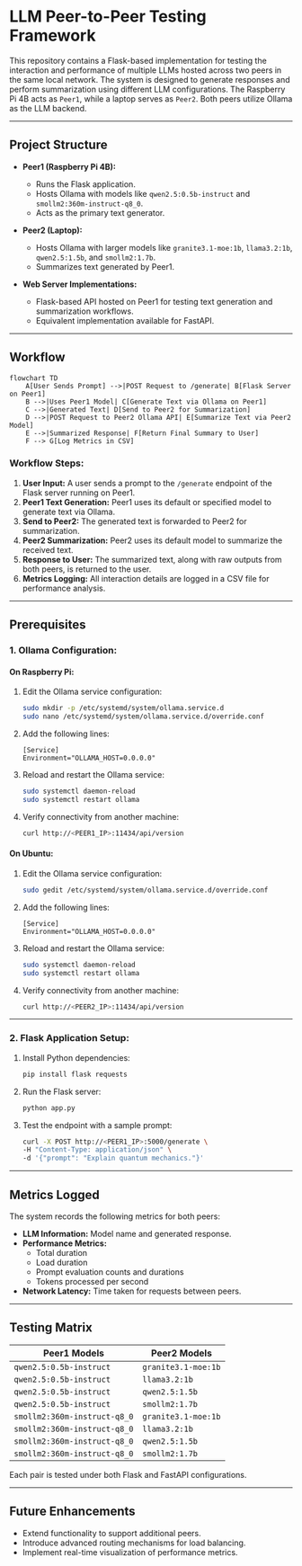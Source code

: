 
# LLM Peer-to-Peer Testing Framework

This repository contains a Flask-based implementation for testing the interaction and performance of multiple LLMs hosted across two peers in the same local network. The system is designed to generate responses and perform summarization using different LLM configurations. The Raspberry Pi 4B acts as `Peer1`, while a laptop serves as `Peer2`. Both peers utilize Ollama as the LLM backend.

---

## Project Structure

- **Peer1 (Raspberry Pi 4B):**
  - Runs the Flask application.
  - Hosts Ollama with models like `qwen2.5:0.5b-instruct` and `smollm2:360m-instruct-q8_0`.
  - Acts as the primary text generator.

- **Peer2 (Laptop):**
  - Hosts Ollama with larger models like `granite3.1-moe:1b`, `llama3.2:1b`, `qwen2.5:1.5b`, and `smollm2:1.7b`.
  - Summarizes text generated by Peer1.

- **Web Server Implementations:**
  - Flask-based API hosted on Peer1 for testing text generation and summarization workflows.
  - Equivalent implementation available for FastAPI.

---

## Workflow

```mermaid
flowchart TD
    A[User Sends Prompt] -->|POST Request to /generate| B[Flask Server on Peer1]
    B -->|Uses Peer1 Model| C[Generate Text via Ollama on Peer1]
    C -->|Generated Text| D[Send to Peer2 for Summarization]
    D -->|POST Request to Peer2 Ollama API| E[Summarize Text via Peer2 Model]
    E -->|Summarized Response| F[Return Final Summary to User]
    F --> G[Log Metrics in CSV]
```

### Workflow Steps:
1. **User Input:** A user sends a prompt to the `/generate` endpoint of the Flask server running on Peer1.
2. **Peer1 Text Generation:** Peer1 uses its default or specified model to generate text via Ollama.
3. **Send to Peer2:** The generated text is forwarded to Peer2 for summarization.
4. **Peer2 Summarization:** Peer2 uses its default model to summarize the received text.
5. **Response to User:** The summarized text, along with raw outputs from both peers, is returned to the user.
6. **Metrics Logging:** All interaction details are logged in a CSV file for performance analysis.

---

## Prerequisites

### 1. **Ollama Configuration:**

#### On Raspberry Pi:
1. Edit the Ollama service configuration:
   ```bash
   sudo mkdir -p /etc/systemd/system/ollama.service.d
   sudo nano /etc/systemd/system/ollama.service.d/override.conf
   ```
2. Add the following lines:
   ```
   [Service]
   Environment="OLLAMA_HOST=0.0.0.0"
   ```
3. Reload and restart the Ollama service:
   ```bash
   sudo systemctl daemon-reload
   sudo systemctl restart ollama
   ```

4. Verify connectivity from another machine:
   ```bash
   curl http://<PEER1_IP>:11434/api/version
   ```

#### On Ubuntu:
1. Edit the Ollama service configuration:
   ```bash
   sudo gedit /etc/systemd/system/ollama.service.d/override.conf
   ```
2. Add the following lines:
   ```
   [Service]
   Environment="OLLAMA_HOST=0.0.0.0"
   ```
3. Reload and restart the Ollama service:
   ```bash
   sudo systemctl daemon-reload
   sudo systemctl restart ollama
   ```

4. Verify connectivity from another machine:
   ```bash
   curl http://<PEER2_IP>:11434/api/version
   ```


---

### 2. **Flask Application Setup:**

1. Install Python dependencies:
   ```bash
   pip install flask requests
   ```

2. Run the Flask server:
   ```bash
   python app.py
   ```

3. Test the endpoint with a sample prompt:
   ```bash
   curl -X POST http://<PEER1_IP>:5000/generate \
   -H "Content-Type: application/json" \
   -d '{"prompt": "Explain quantum mechanics."}'
   ```

---

## Metrics Logged

The system records the following metrics for both peers:
- **LLM Information:** Model name and generated response.
- **Performance Metrics:**
  - Total duration
  - Load duration
  - Prompt evaluation counts and durations
  - Tokens processed per second
- **Network Latency:** Time taken for requests between peers.

---

## Testing Matrix

| Peer1 Models               | Peer2 Models               |
|----------------------------|----------------------------|
| `qwen2.5:0.5b-instruct` | `granite3.1-moe:1b`        |
| `qwen2.5:0.5b-instruct` | `llama3.2:1b`           |
| `qwen2.5:0.5b-instruct`  | `qwen2.5:1.5b`        |
| `qwen2.5:0.5b-instruct` | `smollm2:1.7b`           |
| `smollm2:360m-instruct-q8_0` | `granite3.1-moe:1b`        |
| `smollm2:360m-instruct-q8_0` | `llama3.2:1b`           |
| `smollm2:360m-instruct-q8_0`  | `qwen2.5:1.5b`        |
| `smollm2:360m-instruct-q8_0` | `smollm2:1.7b`           |





Each pair is tested under both Flask and FastAPI configurations.

---

## Future Enhancements

- Extend functionality to support additional peers.
- Introduce advanced routing mechanisms for load balancing.
- Implement real-time visualization of performance metrics.
```
